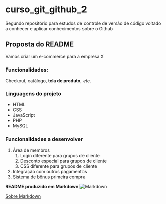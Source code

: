 # curso_git_github_2
Segundo repositório para estudos de controle de versão de código voltado a conhecer e aplicar conhecimentos sobre o Github

## Proposta do README

Vamos criar um e-commerce para a empresa X

### Funcionalidades:

Checkout, catálogo, __tela de produto__, _etc_.

### Linguagens do projeto

* HTML
* CSS
* JavaScript
* PHP
* MySQL

### Funcionalidades a desenvolver

1. Área de membros
   1. Login diferente para grupos de cliente
   2. Desconto especial para grupos de cliente
   3. CSS diferente para grupos de cliente
2. Integração com outros pagamentos
3. Sistema de bônus primeira compra


**README produzido em Markdown**
![Markdown](https://th.bing.com/th/id/R.13576f268705c0ec6068ef0ecdf6d28d?rik=6%2f8JvkJKVUJUEw&riu=http%3a%2f%2fweibeld.net%2fassets%2ficons%2fmarkdown.png&ehk=xKTpwb%2b1EGaawDHH9SE0uXeUYCFPBtixuu6w1OYpWIc%3d&risl=&pid=ImgRaw&r=0)

[Sobre Markdown](https://www.markdownguide.org/)